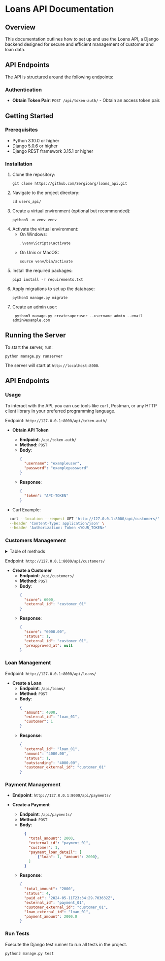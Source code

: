 # Loans API Documentation

## Overview

This documentation outlines how to set up and use the Loans API, a Django backend designed for secure and efficient management of customer and loan data.

## API Endpoints

The API is structured around the following endpoints:

### Authentication

- **Obtain Token Pair**: `POST /api/token-auth/` - Obtain an access token pair.

## Getting Started

### Prerequisites

- Python 3.10.0 or higher
- Django 5.0.6 or higher
- Django REST framework 3.15.1 or higher

### Installation

1. Clone the repository:
    ```
    git clone https://github.com/Sergioarg/loans_api.git
    ```
2. Navigate to the project directory:
   ```
   cd users_api/
   ```
3. Create a virtual environment (optional but recommended):
   ```
   python3 -m venv venv
   ```
4. Activate the virtual environment:
   - On Windows:
      ```
      .\venv\Scripts\activate
      ```
   - On Unix or MacOS:
     ```
     source venv/bin/activate
     ```
5. Install the required packages:
   ```
   pip3 install -r requirements.txt
   ```
6. Apply migrations to set up the database:
   ```
   python3 manage.py migrate
   ```
7. Create an admin user:
   ```
    python3 manage.py createsuperuser --username admin --email admin@example.com
   ```

## Running the Server

To start the server, run:
```
python manage.py runserver
```
The server will start at `http://localhost:8000`.

## API Endpoints

### Usage

To interact with the API, you can use tools like `curl`, Postman, or any HTTP client library in your preferred programming language.

Endpoint: `http://127.0.0.1:8000/api/token-auth/`

- **Obtain API Token**
  - **Endpoint**: `/api/token-auth/`
  - **Method**: `POST`
  - **Body**:
    ```json
    {
      "username": "exampleuser",
      "password": "examplepassword"
    }
    ```
  - **Response**:
    ```json
    {
      "token": "API-TOKEN"
    }
    ```

- Curl Example:
```bash
  curl --location --request GET 'http://127.0.0.1:8000/api/customers/' \
  --header 'Content-Type: application/json' \
  --header 'Authorization: Token <YOUR_TOKEN>'
```


### Customers Management

<details>
  <summary>Table of methods</summary>
  <table>
  <thead>
    <tr>
      <th>Endpoint</th>
      <th>Method</th>
      <th>Description</th>
      <th>Response</th>
      <th>Request Body</th>
      <th>Parameters</th>
    </tr>
  </thead>
  <tbody>
    <tr>
      <td>/api/customers/</td>
      <td>GET</td>
      <td>Retrieves a list of all customers.</td>
      <td>An array of <code>Customer</code> objects.</td>
      <td>N/A</td>
      <td>N/A</td>
    </tr>
    <tr>
      <td>/api/customers/{id}/</td>
      <td>GET</td>
      <td>Retrieves a specific customer by their ID.</td>
      <td>A <code>Customer</code> object or <code>404 Not Found</code> if the customer does not exist.</td>
      <td>N/A</td>
      <td><code>id</code>: The ID of the customer.</td>
    </tr>
    <tr>
      <td>/api/customers/{id}/balance</td>
      <td>GET</td>
      <td>Retrieves the balance of the customer by their ID.</td>
      <td>Balance of the customer</td>
      <td>N/A</td>
      <td><code>id</code>: The ID of the customer.</td>
    </tr>
    <tr>
      <td>/api/customers/{id}/loans</td>
      <td>GET</td>
      <td>Retrieves the loans of the customer by their ID.</td>
      <td>Array of loans</td>
      <td>N/A</td>
      <td><code>id</code>: The ID of the customer.</td>
    </tr>
    <tr>
      <td>/api/customers/{id}/payments</td>
      <td>GET</td>
      <td>Retrieves the payments of the customer by their ID.</td>
      <td>Array of payments</td>
      <td>N/A</td>
      <td><code>id</code>: The ID of the customer.</td>
    </tr>
    <tr>
      <td>/api/customers/</td>
      <td>POST</td>
      <td>Creates a new customer.</td>
      <td><code>201 Created</code> with the created <code>Customer</code> object and the location of the new resource.</td>
      <td>A <code>Customer</code> object.</td>
      <td>N/A</td>
    </tr>
    <tr>
      <td>/api/customers/{id}/</td>
      <td>PUT</td>
      <td>Updates an existing customer.</td>
      <td><code>204 No Content</code> if the update is successful, or <code>404 Not Found</code> if the customer does not exist.</td>
      <td>A <code>Customer</code> object with the fields to update.</td>
      <td><code>id</code>: The ID of the customer to update.</td>
    </tr>
    <tr>
      <td>/api/customers/{id}/</td>
      <td>DELETE</td>
      <td>Deletes a specific customer by their ID.</td>
      <td><code>200 OK</code> if the deletion is successful, or <code>404 Not Found</code> if the customer does not exist.</td>
      <td>N/A</td>
      <td><code>id</code>: The ID of the customer to delete.</td>
    </tr>
  </tbody>
</table>
</details>

Endpoint: `http://127.0.0.1:8000/api/customers/`

- **Create a Customer**
  - **Endpoint**: `/api/customers/`
  - **Method**: `POST`
  - **Body**:
    ```json
    {
      "score": 6000,
      "external_id": "customer_01"
    }
    ```
  - **Response**:
    ```json
    {
      "score": "6000.00",
      "status": 1,
      "external_id": "customer_01",
      "preapproved_at": null
    }
    ```

### Loan Management

Endpoint: `http://127.0.0.1:8000/api/loans/`

- **Create a Loan**
  - **Endpoint**: `/api/loans/`
  - **Method**: `POST`
  - **Body**:
    ```json
    {
      "amount": 4000,
      "external_id": "loan_01",
      "customer": 1
    }
    ```
  - **Response**:
    ```json
    {
      "external_id": "loan_01",
      "amount": "4000.00",
      "status": 1,
      "outstanding": "4000.00",
      "customer_external_id": "customer_01"
    }
    ```
### Payment Management

- **Endpoint**: `http://127.0.0.1:8000/api/payments/`

- **Create a Payment**
  - **Endpoint**: `/api/payments/`
  - **Method**: `POST`
  - **Body**:
    ```json
      {
        "total_amount": 2000,
        "external_id": "payment_01",
        "customer": 1,
        "payment_loan_detail": [
            {"loan": 1, "amount": 2000},
        ]
      }
    ```
  - **Response**:
    ```json
    {
      "total_amount": "2000",
      "status": 4,
      "paid_at": "2024-05-11T23:34:29.703632Z",
      "external_id": "payment_01",
      "customer_external_id": "customer_01",
      "loan_external_id": "loan_01",
      "payment_amount": 2000.0
    }
    ```

### Run Tests
Execute the Django test runner to run all tests in the project.

```bash
python3 manage.py test
```
